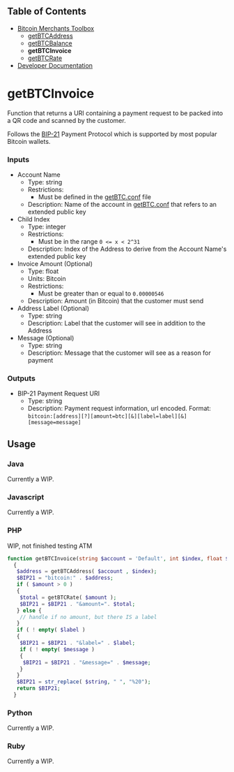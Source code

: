 ## Table of Contents
- [Bitcoin Merchants Toolbox][Toolbox]
  - [getBTCAddress]
  - [getBTCBalance]
  - **getBTCInvoice**
  - [getBTCRate]
- [Developer Documentation][DevDocs]

# getBTCInvoice
Function that returns a URI containing a payment request to be packed into a QR code and scanned by the customer.

Follows the [BIP-21] Payment Protocol which is supported by most popular Bitcoin wallets.

### Inputs
- Account Name
  - Type: string
  - Restrictions:
    - Must be defined in the [getBTC.conf] file
  - Description: Name of the account in [getBTC.conf] that refers to an extended public key
- Child Index
  - Type: integer
  - Restrictions:
    - Must be in the range `0 <= x < 2^31`
  - Description: Index of the Address to derive from the Account Name's extended public key
- Invoice Amount (Optional)
  - Type: float
  - Units: Bitcoin
  - Restrictions:
    - Must be greater than or equal to `0.00000546`
  - Description: Amount (in Bitcoin) that the customer must send
- Address Label (Optional)
  - Type: string
  - Description: Label that the customer will see in addition to the Address
- Message (Optional)
  - Type: string
  - Description: Message that the customer will see as a reason for payment

### Outputs
- BIP-21 Payment Request URI
  - Type: string
  - Description: Payment request information, url encoded. Format: `bitcoin:[address][?][amount=btc][&][label=label][&][message=message]`

## Usage

### Java
Currently a WIP.

### Javascript
Currently a WIP.

### PHP
WIP, not finished testing ATM
```php
function getBTCInvoice(string $account = 'Default', int $index, float $amount, string $label, string $message): string
  {
   $address = getBTCAddress( $account , $index);
   $BIP21 = "bitcoin:" . $address;
   if ( $amount > 0 )
   {
    $total = getBTCRate( $amount );
    $BIP21 = $BIP21 . "&amount=". $total;
   } else {
    // handle if no amount, but there IS a label
   }
   if ( ! empty( $label )
   {
    $BIP21 = $BIP21 . "&label=" . $label;
    if ( ! empty( $message )
    {
     $BIP21 = $BIP21 . "&message=" . $message;
    }
   }
   $BIP21 = str_replace( $string, " ", "%20");
   return $BIP21;
  }
```

### Python
Currently a WIP.

### Ruby
Currently a WIP.


[BIP-21]: https://github.com/bitcoin/bips/blob/master/bip-0021.mediawiki
[getBTC.conf]: ../getBTC.conf
[Toolbox]: ../
[getBTCAddress]: ../getBTCAddress/
[getBTCBalance]: ../getBTCBalance/
[getBTCInvoice]: ../getBTCInvoice/
[getBTCRate]: ../getBTCRate/
[DevDocs]: ../docs/
